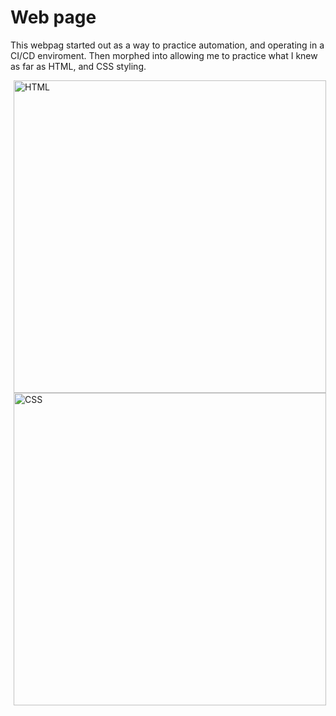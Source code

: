 # Web page

<div class="shadowbox">
<p>This webpag started out as a way to practice automation, and operating in a CI/CD enviroment. Then morphed into allowing me to practice what I knew as far as HTML, and CSS styling.</p>
</div>

<div >
  <p>
    <img src="https://cdn.jsdelivr.net/gh/devicons/devicon/icons/html5/html5-original.svg" alt="HTML" width="500" height="500" hspace="5px"/>
    <img src="https://cdn.jsdelivr.net/gh/devicons/devicon/icons/css3/css3-original.svg" alt="CSS" width="500" height="500" hspace="5px"/>
  </p>
</div>
